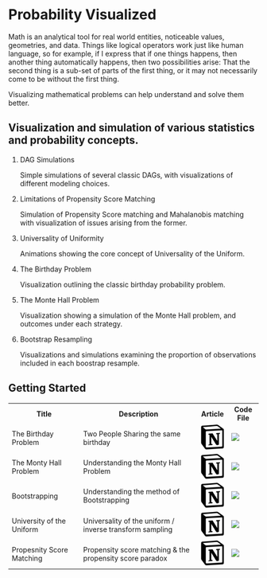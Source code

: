 # Probability Visualized
Math is an analytical tool for real world entities, noticeable values, geometries, and data. Things like logical operators work just like human language, so for example, if I express that if one things happens, then another thing automatically happens, then two possibilities arise: That the second thing is a sub-set of parts of the first thing, or it may not necessarily come to be without the first thing.

Visualizing mathematical problems can help understand and solve them better.

## Visualization and simulation of various statistics and probability concepts.

1. DAG Simulations
   
   Simple simulations of several classic DAGs, with visualizations of different modeling choices.
2. Limitations of Propensity Score Matching
    
   Simulation of Propensity Score matching and Mahalanobis matching with visualization of issues arising from the former.
3. Universality of Uniformity
    
   Animations showing the core concept of Universality of the Uniform.
4. The Birthday Problem
    
    Visualization outlining the classic birthday probability problem.
5. The Monte Hall Problem
    
    Visualization showing a simulation of the Monte Hall problem, and outcomes under each strategy.
6.  Bootstrap Resampling
    
    Visualizations and simulations examining the proportion of observations included in each boostrap resample.


## Getting Started

<table class="tg">
  <tr>
    <th class="tg-yw4l"><b>Title</b></th>
    <th class="tg-yw4l"><b>Description</b></th>
    <th class="tg-yw4l"><b>Article</b></th>
    <th class="tg-yw4l"><b>Code File</b></th>
  </tr>
  
  <tr>
    <td class="tg-yw4l">The Birthday Problem</td>
    <td class="tg-yw4l">Two People Sharing the same birthday</td>
    <td class="tg-yw4l"><a href="https://vaulted-pelican-d82.notion.site/The-Birthday-Problem-in-Statistics-c19c12142cef45a48a75a91c0cc4e5e6">
   <img src="https://github.com/MonitSharma/MonitSharma/blob/main/notion.svg" width="50" height="50" >
    <td class="tg-yw4l"><a href="https://github.com/MonitSharma/Probability-visualized/blob/main/birthday%20problem/birthday.R">
  <img src="https://upload.wikimedia.org/wikipedia/commons/thumb/1/1b/R_logo.svg/310px-R_logo.svg.png" width = '80' >
</a></td>
  </tr>
  
  <tr>
    <td class="tg-yw4l">The Monty Hall Problem</td>
    <td class="tg-yw4l">Understanding the Monty Hall Problem</td>
    <td class="tg-yw4l"><a href="https://vaulted-pelican-d82.notion.site/The-Monty-Hall-Problem-00c72cbd95934a309d36cbd8f0c5cb52">
   <img src="https://github.com/MonitSharma/MonitSharma/blob/main/notion.svg" width="50" height="50" >
    <td class="tg-yw4l"><a href="https://github.com/MonitSharma/Probability-visualized/blob/main/monty%20hall%20problem/montyhall.R">
  <img src="https://upload.wikimedia.org/wikipedia/commons/thumb/1/1b/R_logo.svg/310px-R_logo.svg.png" width = '80' >
</a></td>
  </tr>


<tr>
    <td class="tg-yw4l">Bootstrapping</td>
    <td class="tg-yw4l">Understanding the method of Bootstrapping</td>
    <td class="tg-yw4l"><a href="https://vaulted-pelican-d82.notion.site/Bootstrapping-debf92eb77974f448aa37995904336c4">
   <img src="https://github.com/MonitSharma/MonitSharma/blob/main/notion.svg" width="50" height="50" >
    <td class="tg-yw4l"><a href="https://github.com/MonitSharma/Probability-visualized/blob/main/bootstrapping/bootstrap.R">
  <img src="https://upload.wikimedia.org/wikipedia/commons/thumb/1/1b/R_logo.svg/310px-R_logo.svg.png" width = '80' >
</a></td>
  </tr>
  
  
  
  <tr>
    <td class="tg-yw4l">University of the Uniform </td>
    <td class="tg-yw4l">Universality of the uniform / inverse transform sampling</td>
    <td class="tg-yw4l"><a href="https://vaulted-pelican-d82.notion.site/Universality-of-the-uniform-de746d9b31e2474587629c6a687f0b39">
   <img src="https://github.com/MonitSharma/MonitSharma/blob/main/notion.svg" width="50" height="50" >
    <td class="tg-yw4l"><a href="https://github.com/MonitSharma/Probability-visualized/blob/main/uniform/uniform.R">
  <img src="https://upload.wikimedia.org/wikipedia/commons/thumb/1/1b/R_logo.svg/310px-R_logo.svg.png" width = '80' >
</a></td>
  </tr>
 
 
 
  <tr>
    <td class="tg-yw4l"> Propesnity Score Matching </td>
    <td class="tg-yw4l"> Propensity score matching & the propensity score paradox</td>
    <td class="tg-yw4l"><a href="https://vaulted-pelican-d82.notion.site/Propensity-score-matching-the-propensity-score-paradox-dfc537d2c1a149e1acb00320238a3d62">
   <img src="https://github.com/MonitSharma/MonitSharma/blob/main/notion.svg" width="50" height="50" >
    <td class="tg-yw4l"><a href="https://github.com/MonitSharma/Probability-visualized/blob/main/PSM/psm.R">
  <img src="https://upload.wikimedia.org/wikipedia/commons/thumb/1/1b/R_logo.svg/310px-R_logo.svg.png" width = '80' >
</a></td>
  </tr>
 
 
 
 
  </table> 
 

  
 

